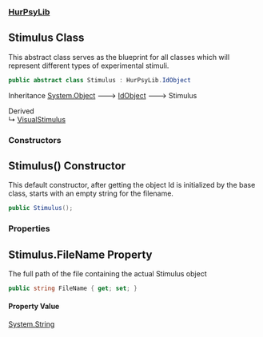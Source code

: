 ### [HurPsyLib](HurPsyLib.md 'HurPsyLib')

## Stimulus Class

This abstract class serves as the blueprint for all classes which will represent different types of experimental stimuli.

```csharp
public abstract class Stimulus : HurPsyLib.IdObject
```

Inheritance [System.Object](https://docs.microsoft.com/en-us/dotnet/api/System.Object 'System.Object') &#129106; [IdObject](HurPsyLib.IdObject.md 'HurPsyLib.IdObject') &#129106; Stimulus

Derived  
&#8627; [VisualStimulus](HurPsyLib.VisualStimulus.md 'HurPsyLib.VisualStimulus')
### Constructors

<a name='HurPsyLib.Stimulus.Stimulus()'></a>

## Stimulus() Constructor

This default constructor, after getting the object Id is initialized by the base class, starts with an empty string for the filename.

```csharp
public Stimulus();
```
### Properties

<a name='HurPsyLib.Stimulus.FileName'></a>

## Stimulus.FileName Property

The full path of the file containing the actual Stimulus object

```csharp
public string FileName { get; set; }
```

#### Property Value
[System.String](https://docs.microsoft.com/en-us/dotnet/api/System.String 'System.String')
